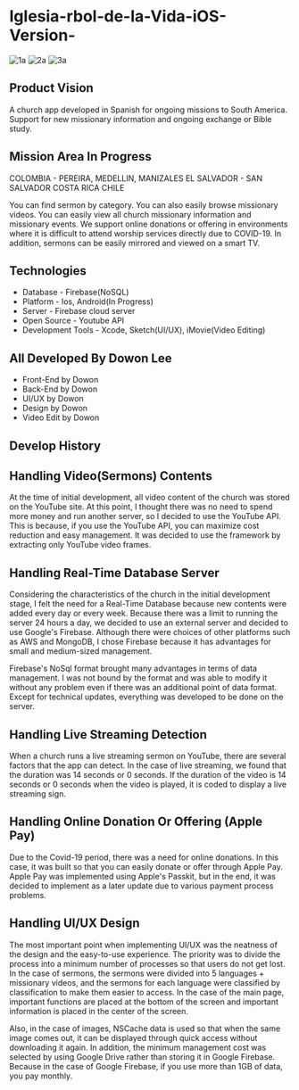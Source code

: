 # Iglesia-rbol-de-la-Vida-iOS-Version-

![1a](https://user-images.githubusercontent.com/25316124/119910949-53c4c900-bf26-11eb-80e7-c0a1826cb291.jpg)
![2a](https://user-images.githubusercontent.com/25316124/119910950-53c4c900-bf26-11eb-9a4b-2c4b65bbbc8e.jpg)
![3a](https://user-images.githubusercontent.com/25316124/119910951-53c4c900-bf26-11eb-8033-8699002eade3.jpg)


## Product Vision
A church app developed in Spanish for ongoing missions to South America. Support for new missionary information and ongoing exchange or Bible study.

## Mission Area In Progress
COLOMBIA - PEREIRA, MEDELLIN, MANIZALES
EL SALVADOR - SAN SALVADOR
COSTA RICA
CHILE

You can find sermon by category. You can also easily browse missionary videos. You can easily view all church missionary information and missionary events. We support online donations or offering in environments where it is difficult to attend worship services directly due to COVID-19. In addition, sermons can be easily mirrored and viewed on a smart TV.

## Technologies
- Database - Firebase(NoSQL)
- Platform - Ios, Android(In Progress)
- Server - Firebase cloud server
- Open Source - Youtube API
- Development Tools - Xcode, Sketch(UI/UX), iMovie(Video Editing)

## All Developed By Dowon Lee
- Front-End by Dowon
- Back-End by Dowon
- UI/UX by Dowon
- Design by Dowon
- Video Edit by Dowon

## Develop History

## Handling Video(Sermons) Contents

At the time of initial development, all video content of the church was stored on the YouTube site.  At this point, I thought there was no need to spend more money and run another server, so I decided to use the YouTube API.  This is because, if you use the YouTube API, you can maximize cost reduction and easy management.  It was decided to use the framework by extracting only YouTube video frames.

## Handling Real-Time Database Server

Considering the characteristics of the church in the initial development stage, I felt the need for a Real-Time Database because new contents were added every day or every week.  Because there was a limit to running the server 24 hours a day, we decided to use an external server and decided to use Google's Firebase.  Although there were choices of other platforms such as AWS and MongoDB, I chose Firebase because it has advantages for small and medium-sized management.  

Firebase's NoSql format brought many advantages in terms of data management. I was not bound by the format and was able to modify it without any problem even if there was an additional point of data format.  Except for technical updates, everything was developed to be done on the server.

## Handling Live Streaming Detection

When a church runs a live streaming sermon on YouTube, there are several factors that the app can detect.  In the case of live streaming, we found that the duration was 14 seconds or 0 seconds.  If the duration of the video is 14 seconds or 0 seconds when the video is played, it is coded to display a live streaming sign.

## Handling Online Donation Or Offering (Apple Pay)

Due to the Covid-19 period, there was a need for online donations. In this case, it was built so that you can easily donate or offer through Apple Pay. Apple Pay was implemented using Apple's Passkit, but in the end, it was decided to implement as a later update due to various payment process problems.

## Handling UI/UX Design

The most important point when implementing UI/UX was the neatness of the design and the easy-to-use experience. The priority was to divide the process into a minimum number of processes so that users do not get lost.  In the case of sermons, the sermons were divided into 5 languages + missionary videos, and the sermons for each language were classified by classification to make them easier to access.  In the case of the main page, important functions are placed at the bottom of the screen and important information is placed in the center of the screen.  

Also, in the case of images, NSCache data is used so that when the same image comes out, it can be displayed through quick access without downloading it again.  In addition, the minimum management cost was selected by using Google Drive rather than storing it in Google Firebase. Because in the case of Google Firebase, if you use more than 1GB of data, you pay monthly.

